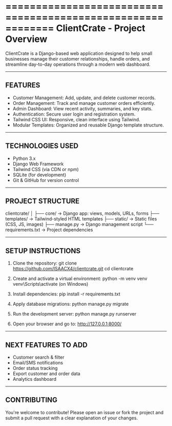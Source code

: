 ============================================================
                 ClientCrate - Project Overview
============================================================

ClientCrate is a Django-based web application designed to help small 
businesses manage their customer relationships, handle orders, and 
streamline day-to-day operations through a modern web dashboard.

------------------------------------------------------------
FEATURES
------------------------------------------------------------

- Customer Management: Add, update, and delete customer records.
- Order Management: Track and manage customer orders efficiently.
- Admin Dashboard: View recent activity, summaries, and key stats.
- Authentication: Secure user login and registration system.
- Tailwind CSS UI: Responsive, clean interface using Tailwind.
- Modular Templates: Organized and reusable Django template structure.

------------------------------------------------------------
TECHNOLOGIES USED
------------------------------------------------------------

- Python 3.x
- Django Web Framework
- Tailwind CSS (via CDN or npm)
- SQLite (for development)
- Git & GitHub for version control

------------------------------------------------------------
PROJECT STRUCTURE
------------------------------------------------------------

clientcrate/
│
├── core/               -> Django app: views, models, URLs, forms
├── templates/          -> Tailwind-styled HTML templates
├── static/             -> Static files (CSS, JS, images)
├── manage.py           -> Django management script
└── requirements.txt    -> Project dependencies

------------------------------------------------------------
SETUP INSTRUCTIONS
------------------------------------------------------------

1. Clone the repository:
   git clone https://github.com/ISAACX4/clientcrate.git
   cd clientcrate

2. Create and activate a virtual environment:
   python -m venv venv
   venv\Scripts\activate      (on Windows)

3. Install dependencies:
   pip install -r requirements.txt

4. Apply database migrations:
   python manage.py migrate

5. Run the development server:
   python manage.py runserver

6. Open your browser and go to:
   http://127.0.0.1:8000/

------------------------------------------------------------
NEXT FEATURES TO ADD
------------------------------------------------------------

- Customer search & filter
- Email/SMS notifications
- Order status tracking
- Export customer and order data
- Analytics dashboard

------------------------------------------------------------
CONTRIBUTING
------------------------------------------------------------

You're welcome to contribute! Please open an issue or fork the project 
and submit a pull request with a clear explanation of your changes.


